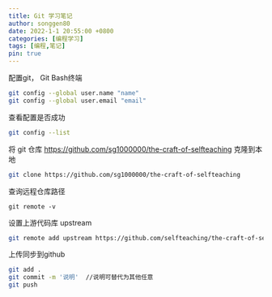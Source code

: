 ```yaml
---
title: Git 学习笔记
author: songgen80
date: 2022-1-1 20:55:00 +0800
categories: [编程学习]
tags: [编程,笔记]
pin: true
---
```


配置git， Git Bash终端

```bash
git config --global user.name "name"
git config --global user.email "email"
```

查看配置是否成功

```bash
git config --list
```

将 git 仓库 https://github.com/sg1000000/the-craft-of-selfteaching 克隆到本地

```bash
git clone https://github.com/sg1000000/the-craft-of-selfteaching
```

查询远程仓库路径
```
git remote -v
```

设置上游代码库 upstream 

```bash
git remote add upstream https://github.com/selfteaching/the-craft-of-selfteaching.git
```

上传同步到github

```bash
git add .
git commit -m '说明'  //说明可替代为其他任意
git push
```

